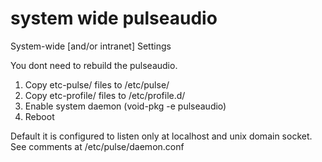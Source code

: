 # system wide pulseaudio

System-wide [and/or intranet] Settings

You dont need to rebuild the pulseaudio.

1. Copy etc-pulse/ files to /etc/pulse/
1. Copy etc-profile/ files to /etc/profile.d/
1. Enable system daemon (void-pkg -e pulseaudio)
1. Reboot

Default it is configured to listen only at localhost and unix domain socket.
See comments at /etc/pulse/daemon.conf


